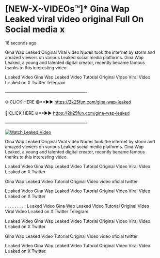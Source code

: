 # [NEW-X~VIDEOs™]* Gina Wap Leaked viral video original Full On Social media x

18 seconds ago

Gina Wap Leaked Original Viral video Nudes took the internet by storm and amazed viewers on various Leaked social media platforms. Gina Wap Leaked, a young and talented digital creator, recently became famous thanks to this interesting video.

L𝚎aked Video Gina Wap Leaked Video Tutorial Original Video Viral Video L𝚎aked on X Twitter Telegram

———————————————————-

🌐 CLICK HERE 🟢==►► https://2k25fun.com/gina-wap-leaked

🔴 CLICK HERE 🌐==►► https://2k25fun.com/gina-wap-leaked

———————————————————-

[![Watch Leaked Video](https://miro.medium.com/v2/resize:fit:828/format:webp/1*cilzJN44JGOrTw9NJCrNHA.gif "Watch Leaked Video")](https://2k25fun.com/gina-wap-leaked)

Gina Wap Leaked Original Viral video Nudes took the internet by storm and amazed viewers on various Leaked social media platforms. Gina Wap Leaked, a young and talented digital creator, recently became famous thanks to this interesting video.

L𝚎aked Video Gina Wap Leaked Video Tutorial Original Video Viral Video L𝚎aked on X Twitter

Gina Wap Leaked Video Tutorial Original Video video oficial twitter

L𝚎aked Video Gina Wap Leaked Video Tutorial Original Video Viral Video L𝚎aked on X Twitter

. . . . . . . . . L𝚎aked Video Gina Wap Leaked Video Tutorial Original Video Viral Video L𝚎aked on X Twitter Telegram

L𝚎aked Video Gina Wap Leaked Video Tutorial Original Video Viral Video L𝚎aked on X Twitter

Gina Wap Leaked Video Tutorial Original Video video oficial twitter

L𝚎aked Video Gina Wap Leaked Video Tutorial Original Video Viral Video L𝚎aked on X Twitter.